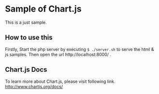 # Sample of Chart.js
This is a just sample.

## How to use this
Firstly, Start the php server by executing ``$ ./server.sh`` to serve the html & js samples.
Then open the url http://localhost:8000/ .


## Chart.js Docs
To learn more about Chart.js, please visit following link.
http://www.chartjs.org/docs/
